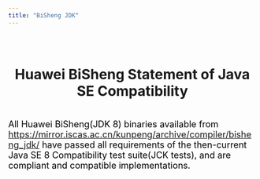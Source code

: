 ```yaml
---
title: "BiSheng JDK"
---
```


<div class="markdown tck-affidavit">

# Huawei BiSheng Statement of Java SE Compatibility

 All Huawei BiSheng(JDK 8) binaries available from <https://mirror.iscas.ac.cn/kunpeng/archive/compiler/bisheng_jdk/>  have passed all requirements of the then-current Java SE 8 Compatibility test suite(JCK tests), and are compliant and compatible implementations.

</div>

<style>
  .tck-affidavit h1{
      margin:80px 0 40px;
      text-align: center;
  }
  .tck-affidavit p {
      color:#000;
      font-size:18px;
  }
</style>